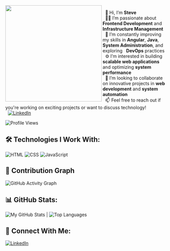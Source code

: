 <img src="https://media.giphy.com/media/qgQUggAC3Pfv687qPC/giphy.gif" width="300" align="left"/>

&nbsp; 👋  Hi, I’m **Steve**  
&nbsp; 👨‍💻  I’m passionate about **Frontend Development** and **Infrastructure Management**  
&nbsp; 🌱  I’m constantly improving my skills in **Angular**, **Java**, **System Administration**, and exploring &nbsp; **DevOps** practices  
&nbsp; ⚙️  I’m interested in building **scalable web applications** and optimizing **system performance**  
&nbsp; 💞️  I’m looking to collaborate on innovative projects in **web development** and **system automation**  
&nbsp; 📫  Feel free to reach out if you're working on exciting projects or want to discuss technology!  
&nbsp; [![LinkedIn](https://img.shields.io/badge/LinkedIn-0A66C2?style=for-the-badge&logo=linkedin&logoColor=white)](https://linkedin.com/in/yourprofile)

![Profile Views](https://komarev.com/ghpvc/?username=steve-237&color=blue)

## 🛠 Technologies I Work With:
![HTML](https://img.shields.io/badge/HTML-E34F26?style=for-the-badge&logo=html5&logoColor=white)
![CSS](https://img.shields.io/badge/CSS-1572B6?style=for-the-badge&logo=css3&logoColor=white)
![JavaScript](https://img.shields.io/badge/JavaScript-F7DF1E?style=for-the-badge&logo=javascript&logoColor=black)

## 🌱 Contribution Graph
![GitHub Activity Graph](https://github-readme-activity-graph.vercel.app/graph?username=steve-237&theme=react-dark)

## 📊 GitHub Stats:
![My GitHub Stats](https://github-readme-stats.vercel.app/api?username=steve-237&show_icons=true&theme=radical) | ![Top Languages](https://github-readme-stats.vercel.app/api/top-langs/?username=steve-237&layout=compact&theme=radical)

## 🔗 Connect With Me:
[![LinkedIn](https://img.shields.io/badge/LinkedIn-0A66C2?style=for-the-badge&logo=linkedin&logoColor=white)](https://linkedin.com/in/yourprofile)
<!---
steve-237/steve-237 is a ✨ special ✨ repository because its `README.md` (this file) appears on your GitHub profile.
You can click the Preview link to take a look at your changes.
--->
